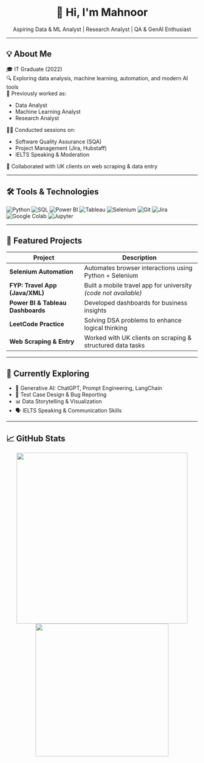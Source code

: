 <h1 align="center">👋 Hi, I'm Mahnoor</h1>

<p align="center">Aspiring Data & ML Analyst | Research Analyst | QA & GenAI Enthusiast</p>

---

## 💡 About Me

🎓 IT Graduate (2022)  
🔍 Exploring data analysis, machine learning, automation, and modern AI tools  
💼 Previously worked as:
- Data Analyst
- Machine Learning Analyst
- Research Analyst

🧑‍🏫 Conducted sessions on:
- Software Quality Assurance (SQA)
- Project Management (Jira, Hubstaff)
- IELTS Speaking & Moderation

🤝 Collaborated with UK clients on web scraping & data entry

---

## 🛠️ Tools & Technologies

![Python](https://img.shields.io/badge/Python-3776AB?style=for-the-badge&logo=python&logoColor=white)
![SQL](https://img.shields.io/badge/SQL-336791?style=for-the-badge&logo=postgresql&logoColor=white)
![Power BI](https://img.shields.io/badge/PowerBI-F2C811?style=for-the-badge&logo=powerbi&logoColor=black)
![Tableau](https://img.shields.io/badge/Tableau-E97627?style=for-the-badge&logo=tableau&logoColor=white)
![Selenium](https://img.shields.io/badge/Selenium-43B02A?style=for-the-badge&logo=selenium&logoColor=white)
![Git](https://img.shields.io/badge/Git-F05032?style=for-the-badge&logo=git&logoColor=white)
![Jira](https://img.shields.io/badge/Jira-0052CC?style=for-the-badge&logo=jira&logoColor=white)
![Google Colab](https://img.shields.io/badge/Colab-F9AB00?style=for-the-badge&logo=googlecolab&logoColor=white)
![Jupyter](https://img.shields.io/badge/Jupyter-F37626?style=for-the-badge&logo=jupyter&logoColor=white)

---

## 🚀 Featured Projects

| Project | Description |
|--------|-------------|
| **Selenium Automation** | Automates browser interactions using Python + Selenium |
| **FYP: Travel App (Java/XML)** | Built a mobile travel app for university *(code not available)* |
| **Power BI & Tableau Dashboards** | Developed dashboards for business insights |
| **LeetCode Practice** | Solving DSA problems to enhance logical thinking |
| **Web Scraping & Entry** | Worked with UK clients on scraping & structured data tasks |

---

## 🌱 Currently Exploring

- 🤖 Generative AI: ChatGPT, Prompt Engineering, LangChain
- 🧪 Test Case Design & Bug Reporting
- 📊 Data Storytelling & Visualization
- 🗣️ IELTS Speaking & Communication Skills

---

## 📈 GitHub Stats

<p align="center">
  <img src="https://github-readme-stats.vercel.app/api?username=Mah-Noor11&show_icons=true&theme=radical&include_all_commits=true&count_private=true" width="450"/>
  <img src="https://github-readme-stats.vercel.app/api/top-langs/?username=Mah-Noor11&layout=compact&theme=radical" width="350"/>
</p>
